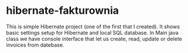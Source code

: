 # hibernate-fakturownia

This is simple Hibernate project (one of the first that I created).
It shows basic settings setup for Hibernate and local SQL database.
In Main java class we have console interface that let us create, read, update or delete invoices from datebase.
